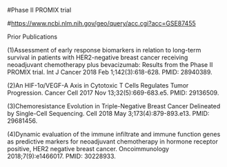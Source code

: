 #Phase II PROMIX trial

#https://www.ncbi.nlm.nih.gov/geo/query/acc.cgi?acc=GSE87455

Prior Publications

(1)Assessment of early response biomarkers in relation to long-term survival in patients with HER2-negative breast cancer receiving neoadjuvant chemotherapy plus bevacizumab: Results from the Phase II PROMIX trial. Int J Cancer 2018 Feb 1;142(3):618-628. PMID: 28940389.

(2)An HIF-1α/VEGF-A Axis in Cytotoxic T Cells Regulates Tumor Progression. Cancer Cell 2017 Nov 13;32(5):669-683.e5. PMID: 29136509.

(3)Chemoresistance Evolution in Triple-Negative Breast Cancer Delineated by Single-Cell Sequencing. Cell 2018 May 3;173(4):879-893.e13. PMID: 29681456.

(4)Dynamic evaluation of the immune infiltrate and immune function genes as predictive markers for neoadjuvant chemotherapy in hormone receptor positive, HER2 negative breast cancer. Oncoimmunology 2018;7(9):e1466017. PMID: 30228933.
